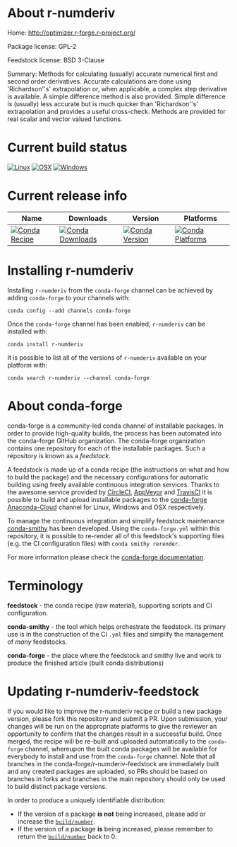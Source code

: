 About r-numderiv
================

Home: http://optimizer.r-forge.r-project.org/

Package license: GPL-2

Feedstock license: BSD 3-Clause

Summary: Methods for calculating (usually) accurate numerical first and second order derivatives. Accurate calculations  are done using 'Richardson''s' extrapolation or, when applicable, a complex step derivative is available. A simple difference  method is also provided. Simple difference is (usually) less accurate but is much quicker than 'Richardson''s' extrapolation and provides a  useful cross-check.  Methods are provided for real scalar and vector valued functions. 



Current build status
====================

[![Linux](https://img.shields.io/circleci/project/github/conda-forge/r-numderiv-feedstock/master.svg?label=Linux)](https://circleci.com/gh/conda-forge/r-numderiv-feedstock)
[![OSX](https://img.shields.io/travis/conda-forge/r-numderiv-feedstock/master.svg?label=macOS)](https://travis-ci.org/conda-forge/r-numderiv-feedstock)
[![Windows](https://img.shields.io/appveyor/ci/conda-forge/r-numderiv-feedstock/master.svg?label=Windows)](https://ci.appveyor.com/project/conda-forge/r-numderiv-feedstock/branch/master)

Current release info
====================

| Name | Downloads | Version | Platforms |
| --- | --- | --- | --- |
| [![Conda Recipe](https://img.shields.io/badge/recipe-r--numderiv-green.svg)](https://anaconda.org/conda-forge/r-numderiv) | [![Conda Downloads](https://img.shields.io/conda/dn/conda-forge/r-numderiv.svg)](https://anaconda.org/conda-forge/r-numderiv) | [![Conda Version](https://img.shields.io/conda/vn/conda-forge/r-numderiv.svg)](https://anaconda.org/conda-forge/r-numderiv) | [![Conda Platforms](https://img.shields.io/conda/pn/conda-forge/r-numderiv.svg)](https://anaconda.org/conda-forge/r-numderiv) |

Installing r-numderiv
=====================

Installing `r-numderiv` from the `conda-forge` channel can be achieved by adding `conda-forge` to your channels with:

```
conda config --add channels conda-forge
```

Once the `conda-forge` channel has been enabled, `r-numderiv` can be installed with:

```
conda install r-numderiv
```

It is possible to list all of the versions of `r-numderiv` available on your platform with:

```
conda search r-numderiv --channel conda-forge
```


About conda-forge
=================

conda-forge is a community-led conda channel of installable packages.
In order to provide high-quality builds, the process has been automated into the
conda-forge GitHub organization. The conda-forge organization contains one repository
for each of the installable packages. Such a repository is known as a *feedstock*.

A feedstock is made up of a conda recipe (the instructions on what and how to build
the package) and the necessary configurations for automatic building using freely
available continuous integration services. Thanks to the awesome service provided by
[CircleCI](https://circleci.com/), [AppVeyor](https://www.appveyor.com/)
and [TravisCI](https://travis-ci.org/) it is possible to build and upload installable
packages to the [conda-forge](https://anaconda.org/conda-forge)
[Anaconda-Cloud](https://anaconda.org/) channel for Linux, Windows and OSX respectively.

To manage the continuous integration and simplify feedstock maintenance
[conda-smithy](https://github.com/conda-forge/conda-smithy) has been developed.
Using the ``conda-forge.yml`` within this repository, it is possible to re-render all of
this feedstock's supporting files (e.g. the CI configuration files) with ``conda smithy rerender``.

For more information please check the [conda-forge documentation](https://conda-forge.org/docs/).

Terminology
===========

**feedstock** - the conda recipe (raw material), supporting scripts and CI configuration.

**conda-smithy** - the tool which helps orchestrate the feedstock.
                   Its primary use is in the construction of the CI ``.yml`` files
                   and simplify the management of *many* feedstocks.

**conda-forge** - the place where the feedstock and smithy live and work to
                  produce the finished article (built conda distributions)


Updating r-numderiv-feedstock
=============================

If you would like to improve the r-numderiv recipe or build a new
package version, please fork this repository and submit a PR. Upon submission,
your changes will be run on the appropriate platforms to give the reviewer an
opportunity to confirm that the changes result in a successful build. Once
merged, the recipe will be re-built and uploaded automatically to the
`conda-forge` channel, whereupon the built conda packages will be available for
everybody to install and use from the `conda-forge` channel.
Note that all branches in the conda-forge/r-numderiv-feedstock are
immediately built and any created packages are uploaded, so PRs should be based
on branches in forks and branches in the main repository should only be used to
build distinct package versions.

In order to produce a uniquely identifiable distribution:
 * If the version of a package **is not** being increased, please add or increase
   the [``build/number``](https://conda.io/docs/user-guide/tasks/build-packages/define-metadata.html#build-number-and-string).
 * If the version of a package **is** being increased, please remember to return
   the [``build/number``](https://conda.io/docs/user-guide/tasks/build-packages/define-metadata.html#build-number-and-string)
   back to 0.
